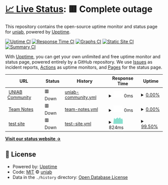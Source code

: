 # [📈 Live Status](https://uniab.github.io/upptime): <!--live status--> **🟥 Complete outage**

This repository contains the open-source uptime monitor and status page for [uniab](https://uniab.github.io/upptime), powered by [Upptime](https://github.com/upptime/upptime).

[![Uptime CI](https://github.com/uniab/upptime/workflows/Uptime%20CI/badge.svg)](https://github.com/uniab/upptime/actions?query=workflow%3A%22Uptime+CI%22)
[![Response Time CI](https://github.com/uniab/upptime/workflows/Response%20Time%20CI/badge.svg)](https://github.com/uniab/upptime/actions?query=workflow%3A%22Response+Time+CI%22)
[![Graphs CI](https://github.com/uniab/upptime/workflows/Graphs%20CI/badge.svg)](https://github.com/uniab/upptime/actions?query=workflow%3A%22Graphs+CI%22)
[![Static Site CI](https://github.com/uniab/upptime/workflows/Static%20Site%20CI/badge.svg)](https://github.com/uniab/upptime/actions?query=workflow%3A%22Static+Site+CI%22)
[![Summary CI](https://github.com/uniab/upptime/workflows/Summary%20CI/badge.svg)](https://github.com/uniab/upptime/actions?query=workflow%3A%22Summary+CI%22)

With [Upptime](https://upptime.js.org), you can get your own unlimited and free uptime monitor and status page, powered entirely by a GitHub repository. We use [Issues](https://github.com/uniab/upptime/issues) as incident reports, [Actions](https://github.com/uniab/upptime/actions) as uptime monitors, and [Pages](https://uniab.github.io/upptime) for the status page.

<!--start: status pages-->
<!-- This summary is generated by Upptime (https://github.com/upptime/upptime) -->
<!-- Do not edit this manually, your changes will be overwritten -->
<!-- prettier-ignore -->
| URL | Status | History | Response Time | Uptime |
| --- | ------ | ------- | ------------- | ------ |
| <img alt="" src="https://uniab.com/images/Lxf6e3NaG-gwW-zPZvAH9tpPOgSIAgR5g64CCjDhY1M/w:32/mb:500000/ar:1/aHR0cHM6Ly91bmlh/Yi5jb20vdXBsb2Fk/cy9hcnRpY2xlcy9i/Nm41NWpsd2diYWx6/YnBjdjgzbC5wbmc" height="13"> [UNIAB Community](https://uniab.com) | 🟥 Down | [uniab-community.yml](https://github.com/uniab/upptime/commits/HEAD/history/uniab-community.yml) | <details><summary><img alt="Response time graph" src="./graphs/uniab-community/response-time-week.png" height="20"> 0ms</summary><br><a href="https://uniab.github.io/upptime/history/uniab-community"><img alt="Response time 560" src="https://img.shields.io/endpoint?url=https%3A%2F%2Fraw.githubusercontent.com%2Funiab%2Fupptime%2FHEAD%2Fapi%2Funiab-community%2Fresponse-time.json"></a><br><a href="https://uniab.github.io/upptime/history/uniab-community"><img alt="24-hour response time 0" src="https://img.shields.io/endpoint?url=https%3A%2F%2Fraw.githubusercontent.com%2Funiab%2Fupptime%2FHEAD%2Fapi%2Funiab-community%2Fresponse-time-day.json"></a><br><a href="https://uniab.github.io/upptime/history/uniab-community"><img alt="7-day response time 0" src="https://img.shields.io/endpoint?url=https%3A%2F%2Fraw.githubusercontent.com%2Funiab%2Fupptime%2FHEAD%2Fapi%2Funiab-community%2Fresponse-time-week.json"></a><br><a href="https://uniab.github.io/upptime/history/uniab-community"><img alt="30-day response time 0" src="https://img.shields.io/endpoint?url=https%3A%2F%2Fraw.githubusercontent.com%2Funiab%2Fupptime%2FHEAD%2Fapi%2Funiab-community%2Fresponse-time-month.json"></a><br><a href="https://uniab.github.io/upptime/history/uniab-community"><img alt="1-year response time 612" src="https://img.shields.io/endpoint?url=https%3A%2F%2Fraw.githubusercontent.com%2Funiab%2Fupptime%2FHEAD%2Fapi%2Funiab-community%2Fresponse-time-year.json"></a></details> | <details><summary><a href="https://uniab.github.io/upptime/history/uniab-community">0.00%</a></summary><a href="https://uniab.github.io/upptime/history/uniab-community"><img alt="All-time uptime 49.17%" src="https://img.shields.io/endpoint?url=https%3A%2F%2Fraw.githubusercontent.com%2Funiab%2Fupptime%2FHEAD%2Fapi%2Funiab-community%2Fuptime.json"></a><br><a href="https://uniab.github.io/upptime/history/uniab-community"><img alt="24-hour uptime 0.00%" src="https://img.shields.io/endpoint?url=https%3A%2F%2Fraw.githubusercontent.com%2Funiab%2Fupptime%2FHEAD%2Fapi%2Funiab-community%2Fuptime-day.json"></a><br><a href="https://uniab.github.io/upptime/history/uniab-community"><img alt="7-day uptime 0.00%" src="https://img.shields.io/endpoint?url=https%3A%2F%2Fraw.githubusercontent.com%2Funiab%2Fupptime%2FHEAD%2Fapi%2Funiab-community%2Fuptime-week.json"></a><br><a href="https://uniab.github.io/upptime/history/uniab-community"><img alt="30-day uptime 0.00%" src="https://img.shields.io/endpoint?url=https%3A%2F%2Fraw.githubusercontent.com%2Funiab%2Fupptime%2FHEAD%2Fapi%2Funiab-community%2Fuptime-month.json"></a><br><a href="https://uniab.github.io/upptime/history/uniab-community"><img alt="1-year uptime 0.00%" src="https://img.shields.io/endpoint?url=https%3A%2F%2Fraw.githubusercontent.com%2Funiab%2Fupptime%2FHEAD%2Fapi%2Funiab-community%2Fuptime-year.json"></a></details>
| <img alt="" src="https://team.uniab.com/favicon-32.png" height="13"> [Team Notes](https://team.uniab.com) | 🟥 Down | [team-notes.yml](https://github.com/uniab/upptime/commits/HEAD/history/team-notes.yml) | <details><summary><img alt="Response time graph" src="./graphs/team-notes/response-time-week.png" height="20"> 0ms</summary><br><a href="https://uniab.github.io/upptime/history/team-notes"><img alt="Response time 0" src="https://img.shields.io/endpoint?url=https%3A%2F%2Fraw.githubusercontent.com%2Funiab%2Fupptime%2FHEAD%2Fapi%2Fteam-notes%2Fresponse-time.json"></a><br><a href="https://uniab.github.io/upptime/history/team-notes"><img alt="24-hour response time 0" src="https://img.shields.io/endpoint?url=https%3A%2F%2Fraw.githubusercontent.com%2Funiab%2Fupptime%2FHEAD%2Fapi%2Fteam-notes%2Fresponse-time-day.json"></a><br><a href="https://uniab.github.io/upptime/history/team-notes"><img alt="7-day response time 0" src="https://img.shields.io/endpoint?url=https%3A%2F%2Fraw.githubusercontent.com%2Funiab%2Fupptime%2FHEAD%2Fapi%2Fteam-notes%2Fresponse-time-week.json"></a><br><a href="https://uniab.github.io/upptime/history/team-notes"><img alt="30-day response time 0" src="https://img.shields.io/endpoint?url=https%3A%2F%2Fraw.githubusercontent.com%2Funiab%2Fupptime%2FHEAD%2Fapi%2Fteam-notes%2Fresponse-time-month.json"></a><br><a href="https://uniab.github.io/upptime/history/team-notes"><img alt="1-year response time 0" src="https://img.shields.io/endpoint?url=https%3A%2F%2Fraw.githubusercontent.com%2Funiab%2Fupptime%2FHEAD%2Fapi%2Fteam-notes%2Fresponse-time-year.json"></a></details> | <details><summary><a href="https://uniab.github.io/upptime/history/team-notes">0.00%</a></summary><a href="https://uniab.github.io/upptime/history/team-notes"><img alt="All-time uptime 35.55%" src="https://img.shields.io/endpoint?url=https%3A%2F%2Fraw.githubusercontent.com%2Funiab%2Fupptime%2FHEAD%2Fapi%2Fteam-notes%2Fuptime.json"></a><br><a href="https://uniab.github.io/upptime/history/team-notes"><img alt="24-hour uptime 0.00%" src="https://img.shields.io/endpoint?url=https%3A%2F%2Fraw.githubusercontent.com%2Funiab%2Fupptime%2FHEAD%2Fapi%2Fteam-notes%2Fuptime-day.json"></a><br><a href="https://uniab.github.io/upptime/history/team-notes"><img alt="7-day uptime 0.00%" src="https://img.shields.io/endpoint?url=https%3A%2F%2Fraw.githubusercontent.com%2Funiab%2Fupptime%2FHEAD%2Fapi%2Fteam-notes%2Fuptime-week.json"></a><br><a href="https://uniab.github.io/upptime/history/team-notes"><img alt="30-day uptime 0.00%" src="https://img.shields.io/endpoint?url=https%3A%2F%2Fraw.githubusercontent.com%2Funiab%2Fupptime%2FHEAD%2Fapi%2Fteam-notes%2Fuptime-month.json"></a><br><a href="https://uniab.github.io/upptime/history/team-notes"><img alt="1-year uptime 0.00%" src="https://img.shields.io/endpoint?url=https%3A%2F%2Fraw.githubusercontent.com%2Funiab%2Fupptime%2FHEAD%2Fapi%2Fteam-notes%2Fuptime-year.json"></a></details>
| <img alt="" src="https://icons.duckduckgo.com/ip3/test.uniab.com.ico" height="13"> [test site](https://test.uniab.com) | 🟥 Down | [test-site.yml](https://github.com/uniab/upptime/commits/HEAD/history/test-site.yml) | <details><summary><img alt="Response time graph" src="./graphs/test-site/response-time-week.png" height="20"> 824ms</summary><br><a href="https://uniab.github.io/upptime/history/test-site"><img alt="Response time 820" src="https://img.shields.io/endpoint?url=https%3A%2F%2Fraw.githubusercontent.com%2Funiab%2Fupptime%2FHEAD%2Fapi%2Ftest-site%2Fresponse-time.json"></a><br><a href="https://uniab.github.io/upptime/history/test-site"><img alt="24-hour response time 559" src="https://img.shields.io/endpoint?url=https%3A%2F%2Fraw.githubusercontent.com%2Funiab%2Fupptime%2FHEAD%2Fapi%2Ftest-site%2Fresponse-time-day.json"></a><br><a href="https://uniab.github.io/upptime/history/test-site"><img alt="7-day response time 824" src="https://img.shields.io/endpoint?url=https%3A%2F%2Fraw.githubusercontent.com%2Funiab%2Fupptime%2FHEAD%2Fapi%2Ftest-site%2Fresponse-time-week.json"></a><br><a href="https://uniab.github.io/upptime/history/test-site"><img alt="30-day response time 802" src="https://img.shields.io/endpoint?url=https%3A%2F%2Fraw.githubusercontent.com%2Funiab%2Fupptime%2FHEAD%2Fapi%2Ftest-site%2Fresponse-time-month.json"></a><br><a href="https://uniab.github.io/upptime/history/test-site"><img alt="1-year response time 844" src="https://img.shields.io/endpoint?url=https%3A%2F%2Fraw.githubusercontent.com%2Funiab%2Fupptime%2FHEAD%2Fapi%2Ftest-site%2Fresponse-time-year.json"></a></details> | <details><summary><a href="https://uniab.github.io/upptime/history/test-site">99.50%</a></summary><a href="https://uniab.github.io/upptime/history/test-site"><img alt="All-time uptime 99.82%" src="https://img.shields.io/endpoint?url=https%3A%2F%2Fraw.githubusercontent.com%2Funiab%2Fupptime%2FHEAD%2Fapi%2Ftest-site%2Fuptime.json"></a><br><a href="https://uniab.github.io/upptime/history/test-site"><img alt="24-hour uptime 99.99%" src="https://img.shields.io/endpoint?url=https%3A%2F%2Fraw.githubusercontent.com%2Funiab%2Fupptime%2FHEAD%2Fapi%2Ftest-site%2Fuptime-day.json"></a><br><a href="https://uniab.github.io/upptime/history/test-site"><img alt="7-day uptime 99.50%" src="https://img.shields.io/endpoint?url=https%3A%2F%2Fraw.githubusercontent.com%2Funiab%2Fupptime%2FHEAD%2Fapi%2Ftest-site%2Fuptime-week.json"></a><br><a href="https://uniab.github.io/upptime/history/test-site"><img alt="30-day uptime 99.00%" src="https://img.shields.io/endpoint?url=https%3A%2F%2Fraw.githubusercontent.com%2Funiab%2Fupptime%2FHEAD%2Fapi%2Ftest-site%2Fuptime-month.json"></a><br><a href="https://uniab.github.io/upptime/history/test-site"><img alt="1-year uptime 99.49%" src="https://img.shields.io/endpoint?url=https%3A%2F%2Fraw.githubusercontent.com%2Funiab%2Fupptime%2FHEAD%2Fapi%2Ftest-site%2Fuptime-year.json"></a></details>

<!--end: status pages-->

[**Visit our status website →**](https://uniab.github.io/upptime)

## 📄 License

- Powered by: [Upptime](https://github.com/upptime/upptime)
- Code: [MIT](./LICENSE) © [uniab](https://uniab.github.io/upptime)
- Data in the `./history` directory: [Open Database License](https://opendatacommons.org/licenses/odbl/1-0/)
